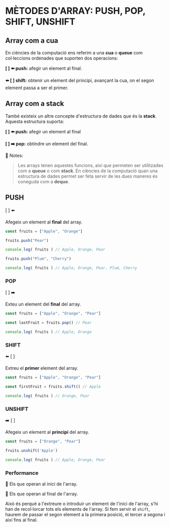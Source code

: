 # MÈTODES D'ARRAY: PUSH, POP, SHIFT, UNSHIFT

## Array com a **cua**

En ciències de la computació ens referim a una **cua** o **queue** com col·leccions ordenades que suporten dos operacions:

**[ ]  ⬅️  push:** afegir un element al final.

**⬅️  [ ] shift:** obtenir un element del principi, avançant la cua, on el segon element passa a ser el primer.

## Array com a **stack**

També existeix un altre concepte d'estructura de dades que és la **stack**. Aquesta estructura suporta:

**[ ]  ⬅️  push:** afegir un element al final 

**[ ] ➡️  pop:** obtindre un element del final.

📝 Notes:

> Les arrays tenen aquestes funcions, així que permeten ser utilitzades com a **queue** o com **stack**. En ciències de la computació quan una estructura de dades permet ser feta servir de les dues maneres és coneguda com a **deque**.

## **PUSH**

[ ]  ⬅️ 

Afegeix un element al **final** del array.

```js
const fruits = ["Apple", "Orange"]

fruits.push("Pear")

console.log( fruits ) // Apple, Orange, Pear

fruits.push("Plum", "Cherry")

console.log( fruits ) // Apple, Orange, Pear, Plum, Cherry
```

### **POP**

[ ] ➡️  

Exteu un element del **final** del array.

```js
const fruits = ["Apple", "Orange", "Pear"]

const lastFruit = fruits.pop() // Pear

console.log( fruits ) // Apple, Orange
```

### **SHIFT**

⬅️  [ ]

Extreu el **primer** element del array.

```js
const fruits = ["Apple", "Orange", "Pear"]

const firstFruit = fruits.shift() // Apple

console.log( fruits ) // Orange, Pear
```

### **UNSHIFT**

➡️  [ ]

Afegeix un element al **principi** del array.

```js
const fruits = ["Orange", "Pear"]

fruits.unshift('Apple')

console.log( fruits ) // Apple, Orange, Pear
```

### **Performance**

🐢 Els que operan al inici de l'array.

🐇 Els que operan al final de l'array.

Això és perquè a l'extreure o introduir un element de l'inici de l'array, s'hi han de recol·lorcar tots els elements de l'array. Si fem servir el ```shift```, haurem de passar el segon element a la primera posició, el tercer a segona i així fins al final.
